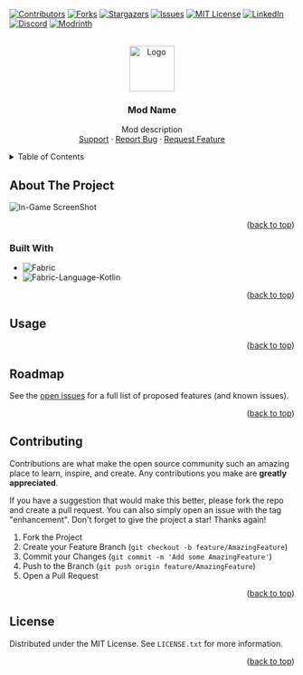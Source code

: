 <a name="readme-top"></a>

[![Contributors][contributors-shield]][contributors-url]
[![Forks][forks-shield]][forks-url]
[![Stargazers][stars-shield]][stars-url]
[![Issues][issues-shield]][issues-url]
[![MIT License][license-shield]][license-url]
[![LinkedIn][linkedin-shield]][linkedin-url]
[![Discord][discord-shield]][discord-url]
[![Modrinth][modrinth-shield]][modrinth-url]

<br />
<div align="center">
  <a href="https://github.com/syorito-hatsuki/<repo>">
    <img src="https://github.com/syorito-hatsuki/<repo>/blob/1.20/src/main/resources/assets/<repo>/icon.png" alt="Logo" width="80" height="80">
  </a>

<h3 align="center">Mod Name</h3>

  <p align="center">
    Mod description
    <br />
    <a href="https://discord.gg/pbwnMwnUD6">Support</a>
    ·
    <a href="https://github.com/syorito-hatsuki/<repo>/issues">Report Bug</a>
    ·
    <a href="https://github.com/syorito-hatsuki/<repo>/issues">Request Feature</a>
  </p>
</div>

<details>
  <summary>Table of Contents</summary>
  <ol>
    <li>
      <a href="#about-the-project">About The Project</a>
      <ul>
        <li><a href="#built-with">Built With</a></li>
      </ul>
    </li>
    <li><a href="#usage">Usage</a></li>
    <li><a href="#roadmap">Roadmap</a></li>
    <li><a href="#contributing">Contributing</a></li>
    <li><a href="#license">License</a></li>
  </ol>
</details>

## About The Project

![In-Game ScreenShot][screenshot]

<p align="right">(<a href="#readme-top">back to top</a>)</p>

### Built With

* ![Fabric][fabric]
* ![Fabric-Language-Kotlin][fabric-language-kotlin]

<p align="right">(<a href="#readme-top">back to top</a>)</p>

## Usage

<p align="right">(<a href="#readme-top">back to top</a>)</p>

## Roadmap

See the [open issues](https://github.com/syorito-hatsuki/<repo>/issues) for a full list of proposed features (and known issues).

<p align="right">(<a href="#readme-top">back to top</a>)</p>

## Contributing

Contributions are what make the open source community such an amazing place to learn, inspire, and create. Any contributions you make are **greatly appreciated**.

If you have a suggestion that would make this better, please fork the repo and create a pull request. You can also simply open an issue with the tag "enhancement".
Don't forget to give the project a star! Thanks again!

1. Fork the Project
2. Create your Feature Branch (`git checkout -b feature/AmazingFeature`)
3. Commit your Changes (`git commit -m 'Add some AmazingFeature'`)
4. Push to the Branch (`git push origin feature/AmazingFeature`)
5. Open a Pull Request

<p align="right">(<a href="#readme-top">back to top</a>)</p>

## License

Distributed under the MIT License. See `LICENSE.txt` for more information.

<p align="right">(<a href="#readme-top">back to top</a>)</p>

[contributors-shield]: https://img.shields.io/github/contributors/syorito-hatsuki/<repo>.svg?style=for-the-badge
[contributors-url]: https://github.com/syorito-hatsuki/<repo>/graphs/contributors

[forks-shield]: https://img.shields.io/github/forks/syorito-hatsuki/<repo>.svg?style=for-the-badge
[forks-url]: https://github.com/syorito-hatsuki/<repo>/network/members

[stars-shield]: https://img.shields.io/github/stars/syorito-hatsuki/<repo>.svg?style=for-the-badge
[stars-url]: https://github.com/syorito-hatsuki/<repo>/stargazers

[issues-shield]: https://img.shields.io/github/issues/syorito-hatsuki/<repo>.svg?style=for-the-badge
[issues-url]: https://github.com/syorito-hatsuki/<repo>/issues

[license-shield]: https://img.shields.io/github/license/syorito-hatsuki/<repo>.svg?style=for-the-badge
[license-url]: https://github.com/syorito-hatsuki/<repo>/blob/master/LICENSE.txt

[linkedin-shield]: https://img.shields.io/badge/-LinkedIn-black.svg?style=for-the-badge&logo=linkedin&colorB=555
[linkedin-url]: https://linkedin.com/in/kit-lehto

[discord-shield]: https://img.shields.io/discord/1032138561618726952?logo=discord&logoColor=white&style=for-the-badge&label=Discord
[discord-url]: https://discord.gg/pbwnMwnUD6

[modrinth-shield]: https://img.shields.io/modrinth/v/<repo>?label=Modrinth&style=for-the-badge
[modrinth-url]: https://modrinth.com/mod/<repo>

[screenshot]: <image-url>

[fabric]: https://img.shields.io/badge/fabric%20api-DBD0B4?style=for-the-badge
[fabric-language-kotlin]: https://img.shields.io/badge/fabric%20language%20kotlin-7F52FF?style=for-the-badge&logo=kotlin&logoColor=white
[modmenu-badges-lib]: https://img.shields.io/badge/modmenu%20badges%20lib-434956?style=for-the-badge
[ducky-updater-lib]: https://img.shields.io/badge/ducky%20updater%20lib-1bd96a?style=for-the-badge
